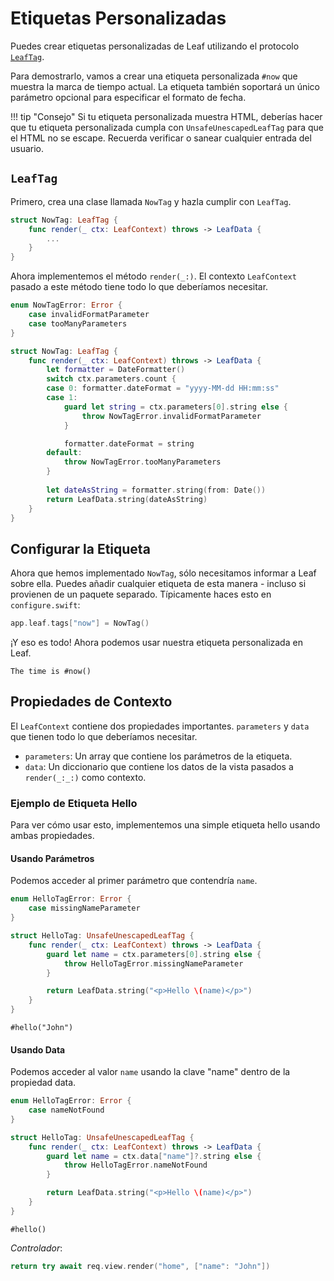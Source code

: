 # Etiquetas Personalizadas

Puedes crear etiquetas personalizadas de Leaf utilizando el protocolo [`LeafTag`](https://api.vapor.codes/leafkit/documentation/leafkit/leaftag).

Para demostrarlo, vamos a crear una etiqueta personalizada `#now` que muestra la marca de tiempo actual. La etiqueta también soportará un único parámetro opcional para especificar el formato de fecha.

!!! tip "Consejo"
	Si tu etiqueta personalizada muestra HTML, deberías hacer que tu etiqueta personalizada cumpla con `UnsafeUnescapedLeafTag` para que el HTML no se escape. Recuerda verificar o sanear cualquier entrada del usuario.

## `LeafTag`

Primero, crea una clase llamada `NowTag` y hazla cumplir con `LeafTag`.

```swift
struct NowTag: LeafTag {
    func render(_ ctx: LeafContext) throws -> LeafData {
        ...
    }
}
```

Ahora implementemos el método `render(_:)`. El contexto `LeafContext` pasado a este método tiene todo lo que deberíamos necesitar.

```swift
enum NowTagError: Error {
    case invalidFormatParameter
    case tooManyParameters
}

struct NowTag: LeafTag {
    func render(_ ctx: LeafContext) throws -> LeafData {
        let formatter = DateFormatter()
        switch ctx.parameters.count {
        case 0: formatter.dateFormat = "yyyy-MM-dd HH:mm:ss"
        case 1:
            guard let string = ctx.parameters[0].string else {
                throw NowTagError.invalidFormatParameter
            }

            formatter.dateFormat = string
        default:
            throw NowTagError.tooManyParameters
	    }
    
        let dateAsString = formatter.string(from: Date())
        return LeafData.string(dateAsString)
    }
}
```

## Configurar la Etiqueta

Ahora que hemos implementado `NowTag`, sólo necesitamos informar a Leaf sobre ella. Puedes añadir cualquier etiqueta de esta manera - incluso si provienen de un paquete separado. Típicamente haces esto en `configure.swift`:

```swift
app.leaf.tags["now"] = NowTag()
```

¡Y eso es todo! Ahora podemos usar nuestra etiqueta personalizada en Leaf.

```leaf
The time is #now()
```

## Propiedades de Contexto

El `LeafContext` contiene dos propiedades importantes. `parameters` y `data` que tienen todo lo que deberíamos necesitar.

- `parameters`: Un array que contiene los parámetros de la etiqueta.
- `data`: Un diccionario que contiene los datos de la vista pasados a `render(_:_:)` como contexto.

### Ejemplo de Etiqueta Hello

Para ver cómo usar esto, implementemos una simple etiqueta hello usando ambas propiedades.

#### Usando Parámetros

Podemos acceder al primer parámetro que contendría `name`.

```swift
enum HelloTagError: Error {
    case missingNameParameter
}

struct HelloTag: UnsafeUnescapedLeafTag {
    func render(_ ctx: LeafContext) throws -> LeafData {
        guard let name = ctx.parameters[0].string else {
            throw HelloTagError.missingNameParameter
        }

        return LeafData.string("<p>Hello \(name)</p>")
    }
}
```

```leaf
#hello("John")
```

#### Usando Data

Podemos acceder al valor `name` usando la clave "name" dentro de la propiedad data.

```swift
enum HelloTagError: Error {
    case nameNotFound
}

struct HelloTag: UnsafeUnescapedLeafTag {
    func render(_ ctx: LeafContext) throws -> LeafData {
        guard let name = ctx.data["name"]?.string else {
            throw HelloTagError.nameNotFound
        }

        return LeafData.string("<p>Hello \(name)</p>")
    }
}
```

```leaf
#hello()
```

_Controlador_:

```swift
return try await req.view.render("home", ["name": "John"])
```
